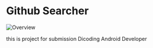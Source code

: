 # Github Searcher

![Overview](https://raw.githubusercontent.com/dicka/github-searcher/master/preview/overview.png)

this is project for submission Dicoding Android Developer
